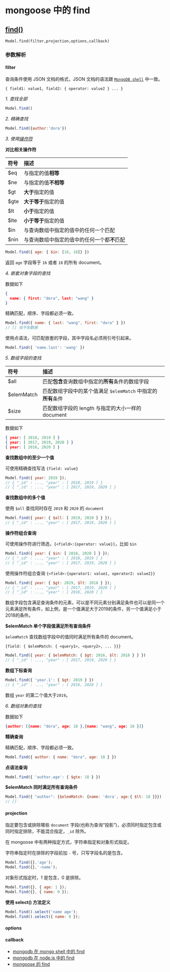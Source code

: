 # mongoose 中的 find

## [find()](https://mongoosejs.com/docs/api/model.html#model_Model.find)

`Model.find(filter,projection,options,callback)`

### 参数解析

#### filter

查询条件使用 JSON 文档的格式，JSON 文档的语法跟 [`MongoDB shell`](https://docs.mongodb.com/manual/reference/method/db.collection.find/) 中一致。

`{ field1: value1, field2: { operator: value2 } ... }`

*1. 查找全部*

```js
Model.find()
```

*2. 精确查找*

```js
Model.find({author:'dora'})
```

*3. 使用[操作符](https://docs.mongodb.com/manual/reference/operator/query/#query-selectors)*

**对比相关操作符**

符号 | 描述
:- | :-
$eq | 与指定的值**相等**
$ne | 与指定的值**不相等**
$gt | **大于**指定的值
$gte | **大于等于**指定的值
$lt | **小于**指定的值
$lte | **小于等于**指定的值
$in | 与查询数组中指定的值中的任何一个匹配
$nin | 与查询数组中指定的值中的任何一个都**不**匹配

```js
Model.find({ age: { $in: [16, 18]} })
```

返回 `age` 字段等于 `16` 或者 `18` 的所有 document。

*4. 嵌套对象字段的查找*

数据如下

```json
{
  name: { first: "dora", last: "wang" }
}
```

精确匹配，顺序、字段都必须一致。

```js
Model.find({ name: { last: "wang", first: "dora" } })
// [] 找不到数据
```

使用点语法，可匹配嵌套的字段，其中字段名必须用引号引起来。

```js
Model.find({ 'name.last': 'wang' })
```

*5. 数组字段的查找*

符号 | 描述
:- | :-
$all | 匹配**包含**查询数组中指定的**所有**条件的数组字段
$elemMatch | 匹配数组字段中的某个值满足 `$elemMatch` 中指定的**所有**条件
$size | 匹配数组字段的 length 与指定的大小一样的 document

数据如下

```json
{ year: [ 2018, 2019 ] }
{ year: [ 2017, 2019, 2020 ] }
{ year: [ 2016, 2020 ] }
```

**查找数组中的至少一个值**

可使用精确查找写法 `{field: value}`

```js
Model.find({ year: 2019 });
// { "_id" : ..., "year" : [ 2018, 2019 ] }
// { "_id" : ..., "year" : [ 2017, 2019, 2020 ] }
```

**查找数组中的多个值**

使用 `$all` 查找同时存在 `2019` 和 `2020` 的 `document`

```js
Model.find({ year: { $all: [ 2019, 2020 ] } });
// { "_id" : ..., "year" : [ 2017, 2019, 2020 ] }
```

**操作符组合查询**

可使用操作符进行筛选，`{<field>:{operator: value}}`，比如 `$in`

```js
Model.find({ year: { $in: [ 2018, 2020 ] } });
// { "_id" : ..., "year" : [ 2018, 2019 ] }
// { "_id" : ..., "year" : [ 2017, 2019, 2020 ] }
```

使用操作符组合查询 `{<field>:{operator1: value1, operator2: value2}}`

```js
Model.find({ year: { $gt: 2019, $lt: 2018 } });
// { "_id" : ..., "year" : [ 2017, 2019, 2020 ] }
// { "_id" : ..., "year" : [ 2016, 2020 ] }
```

数组字段包含满足查询条件的元素，可以是不同元素分别满足条件也可以是同一个元素满足所有条件，如上例，是一个值满足大于2019的条件，另一个值满足小于2018的条件。

**$elemMatch 单个字段值满足所有查询条件**

`$elemMatch` 查找数组字段中的值同时满足所有条件的 document。

`{field: { $elemMatch: { <query1>, <query2>, ... }}}`

```js
Model.find({ year: { $elemMatch: { $gt: 2016, $lt: 2018 } } })
// { "_id" : ..., "year" : [ 2017, 2019, 2020 ] }
```

**数组下标查询**

```js
Model.find({ 'year.1': { $gt: 2019 } })
// { "_id" : ..., "year" : [ 2016, 2020 ] }
```

数组 `year` 的第二个值大于`2019`。

*6. 数组对象的查找*

数据如下

```json
{author: [{name: "dora", age: 18 },{name: "wang", age: 16 }]}
```

**精确查询**

精确匹配，顺序、字段都必须一致。

```js
Model.find({ author: { name: "dora", age: 18 } })
```

**点语法查询**

```js
Model.find({ 'author.age': { $gte: 18 } })
```

**$elemMatch 同时满足所有查询条件**

```js
Model.find({ "author": {$elemMatch: {name: 'dora', age:{ $lt: 18 }}})
// []
```

#### projection

指定要包含或排除哪些 `document` 字段(也称为查询“投影”)，必须同时指定包含或同时指定排除，不能混合指定，`_id` 除外。

在 mongoose 中有两种指定方式，字符串指定和对象形式指定。

字符串指定时在排除的字段前加 `-` 号，只写字段名的是包含。

```js
Model.find({},'age');
Model.find({},'-name');
```

对象形式指定时，1 是包含，0 是排除。

```js
Model.find({}, { age: 1 });
Model.find({}, { name: 0 });
```

**使用 select() 方法定义**

```js
Model.find().select('name age');
Model.find().select({ name: 0 });
```

#### options

#### callback

- [mongodb 在 mongo shell 中的 find](https://docs.mongodb.com/manual/reference/method/db.collection.find/)
- [mongodb 在 node.js 中的 find](https://mongodb.github.io/node-mongodb-native/3.3/api/Collection.html#find)
- [mongoose 的 find](https://mongoosejs.com/docs/api/model.html#model_Model.find)